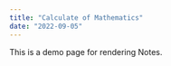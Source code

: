 ```yaml
---
title: "Calculate of Mathematics"
date: "2022-09-05"
---
```


This is a demo page for rendering Notes.
